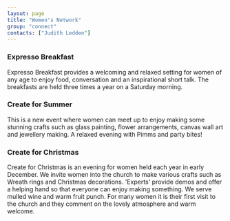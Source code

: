 ```yaml
---
layout: page
title: "Women's Network"
group: "connect"
contacts: ["Judith Ledden"]
---
```



### Expresso Breakfast
Expresso Breakfast provides a welcoming and relaxed setting for women of any age to enjoy food, conversation and an inspirational short talk. The breakfasts are held three times a year on a Saturday morning.

### Create for Summer
This is a new event where women can meet up to enjoy making some stunning crafts such as glass painting, flower arrangements, canvas wall art and jewellery making.  A relaxed evening with Pimms and party bites!

### Create for Christmas
Create for Christmas is an evening for women held each year in early December.  We invite women into the church to make various crafts such as Wreath rings and Christmas decorations. 'Experts' provide demos and offer a helping hand so that everyone can enjoy making something. We serve mulled wine and warm fruit punch.  For many women it is their first visit to the church and they comment on the lovely atmosphere and warm welcome.

